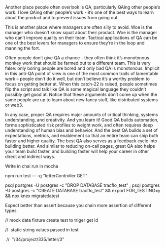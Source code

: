 Another place people often overlook is QA, particularly QAing other people’s work. I love QAing other people’s work - it’s one of the best ways to learn about the product and to prevent issues from going out. 

This is another place where managers are often silly to avoid. Woe is the manager who doesn’t know squat about their product. Woe is the manager who can’t improve quality on their team. Tactical applications of QA can be one of the best levers for managers to ensure they’re in the loop and manning the fort. 

Often people don’t give QA a chance - they often think it’s monotonous monkey work that should be farmed out to a different team. This is very false: only boring people are bored and only bad QA is monotonous. Implicit in this anti-QA point of view is one of the most common traits of lamentable work – people don’t do it well, but don’t believe it’s a worthy problem to focus on getting better at. When this catch-22 is raised, people sometimes flip the script and talk like QA is some magical language they couldn’t possibly get good at. Notice that these arguments don’t come up when the same people are up to learn about new fancy stuff, like distributed systems or web3. 

In any case, proper QA requires major amounts of critical thinking, systems understanding, and creativity. And you learn it! Good QA builds automation, forms sophisticated risk profiles to weight work, and often requires deep understanding of human bias and behavior. And the best QA builds a set of expectations, metrics, and enablement so that an entire team can ship both faster and higher quality. The best QA also serves as a feedback cycle into building better. And similar to reducing on-call pages, great QA also helps your team build faster, and building faster will help your career in other direct and indirect ways.


Write in chai run in mocha


npm run test -- -g "letterController GET"  

psql postgres -U postgres -c "DROP DATABASE tracflo_test" ; psql postgres -U postgres -c "CREATE DATABASE tracflo_test" && export FOR_TESTING=y && npx knex migrate:latest 

Expect better than assert because you chain more assertion of different types  

// mock data fixture create test to triger get id 

//  static string values passed in test 

 //  "/34/project/335/letter/3"
